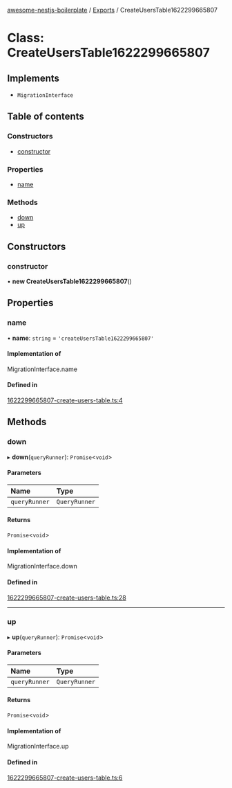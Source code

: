 [awesome-nestjs-boilerplate](../README.md) / [Exports](../modules.md) / CreateUsersTable1622299665807

# Class: CreateUsersTable1622299665807

## Implements

- `MigrationInterface`

## Table of contents

### Constructors

- [constructor](CreateUsersTable1622299665807.md#constructor)

### Properties

- [name](CreateUsersTable1622299665807.md#name)

### Methods

- [down](CreateUsersTable1622299665807.md#down)
- [up](CreateUsersTable1622299665807.md#up)

## Constructors

### constructor

• **new CreateUsersTable1622299665807**()

## Properties

### name

• **name**: `string` = `'createUsersTable1622299665807'`

#### Implementation of

MigrationInterface.name

#### Defined in

[1622299665807-create-users-table.ts:4](https://github.com/klub-deepak/poc_doc_generation_3/blob/a592bb2/src/database/migrations/1622299665807-create-users-table.ts#L4)

## Methods

### down

▸ **down**(`queryRunner`): `Promise`<`void`\>

#### Parameters

| Name | Type |
| :------ | :------ |
| `queryRunner` | `QueryRunner` |

#### Returns

`Promise`<`void`\>

#### Implementation of

MigrationInterface.down

#### Defined in

[1622299665807-create-users-table.ts:28](https://github.com/klub-deepak/poc_doc_generation_3/blob/a592bb2/src/database/migrations/1622299665807-create-users-table.ts#L28)

___

### up

▸ **up**(`queryRunner`): `Promise`<`void`\>

#### Parameters

| Name | Type |
| :------ | :------ |
| `queryRunner` | `QueryRunner` |

#### Returns

`Promise`<`void`\>

#### Implementation of

MigrationInterface.up

#### Defined in

[1622299665807-create-users-table.ts:6](https://github.com/klub-deepak/poc_doc_generation_3/blob/a592bb2/src/database/migrations/1622299665807-create-users-table.ts#L6)
